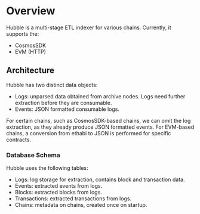 # Overview

Hubble is a multi-stage ETL indexer for various chains. Currently, it supports the:

- CosmosSDK
- EVM (HTTP)

## Architecture

Hubble has two distinct data objects:

- Logs: unparsed data obtained from archive nodes. Logs need further extraction before they are consumable.
- Events: JSON formatted consumable logs.

For certain chains, such as CosmosSDK-based chains, we can omit the log extraction, as they already produce JSON formatted events. For EVM-based chains, a conversion from ethabi to JSON is performed for specific contracts.

### Database Schema

Hubble uses the following tables:

- Logs: log storage for extraction, contains block and transaction data.
- Events: extracted events from logs.
- Blocks: extracted blocks from logs.
- Transactions: extracted transactions from logs.
- Chains: metadata on chains, created once on startup.
